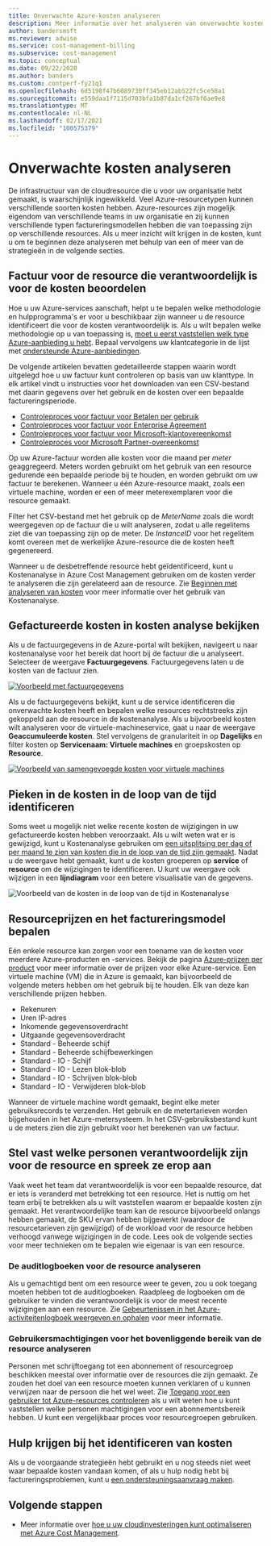 ```yaml
---
title: Onverwachte Azure-kosten analyseren
description: Meer informatie over het analyseren van onverwachte kosten voor uw Azure-abonnement.
author: bandersmsft
ms.reviewer: adwise
ms.service: cost-management-billing
ms.subservice: cost-management
ms.topic: conceptual
ms.date: 09/22/2020
ms.author: banders
ms.custom: contperf-fy21q1
ms.openlocfilehash: 6d5198f47b6089730ff345eb12ab522fc5ce58a1
ms.sourcegitcommit: e559daa1f7115d703bfa1b87da1cf267bf6ae9e8
ms.translationtype: MT
ms.contentlocale: nl-NL
ms.lasthandoff: 02/17/2021
ms.locfileid: "100575379"
---
```

# <a name="analyze-unexpected-charges"></a>Onverwachte kosten analyseren

De infrastructuur van de cloudresource die u voor uw organisatie hebt gemaakt, is waarschijnlijk ingewikkeld. Veel Azure-resourcetypen kunnen verschillende soorten kosten hebben. Azure-resources zijn mogelijk eigendom van verschillende teams in uw organisatie en zij kunnen verschillende typen factureringsmodellen hebben die van toepassing zijn op verschillende resources. Als u meer inzicht wilt krijgen in de kosten, kunt u om te beginnen deze analyseren met behulp van een of meer van de strategieën in de volgende secties.

## <a name="review-invoice-for-resource-responsible-for-charge"></a>Factuur voor de resource die verantwoordelijk is voor de kosten beoordelen

Hoe u uw Azure-services aanschaft, helpt u te bepalen welke methodologie en hulpprogramma's er voor u beschikbaar zijn wanneer u de resource identificeert die voor de kosten verantwoordelijk is. Als u wilt bepalen welke methodologie op u van toepassing is, [ moet u eerst vaststellen welk type Azure-aanbieding u hebt](../costs/understand-cost-mgt-data.md#determine-your-offer-type). Bepaal vervolgens uw klantcategorie in de lijst met [ondersteunde Azure-aanbiedingen](../costs/understand-cost-mgt-data.md#supported-microsoft-azure-offers).

De volgende artikelen bevatten gedetailleerde stappen waarin wordt uitgelegd hoe u uw factuur kunt controleren op basis van uw klanttype. In elk artikel vindt u instructies voor het downloaden van een CSV-bestand met daarin gegevens over het gebruik en de kosten over een bepaalde factureringsperiode.

- [Controleproces voor factuur voor Betalen per gebruik](review-individual-bill.md#charges)
- [Controleproces voor factuur voor Enterprise Agreement](review-enterprise-agreement-bill.md)
- [Controleproces voor factuur voor Microsoft-klantovereenkomst](review-customer-agreement-bill.md#analyze-your-azure-usage-charges)
- [Controleproces voor Microsoft Partner-overeenkomst](review-partner-agreement-bill.md#analyze-your-azure-usage-charges)

Op uw Azure-factuur worden alle kosten voor die maand per _meter_ geaggregeerd. Meters worden gebruikt om het gebruik van een resource gedurende een bepaalde periode bij te houden, en worden gebruikt om uw factuur te berekenen. Wanneer u één Azure-resource maakt, zoals een virtuele machine, worden er een of meer meterexemplaren voor die resource gemaakt.

Filter het CSV-bestand met het gebruik op de _MeterName_ zoals die wordt weergegeven op de factuur die u wilt analyseren, zodat u alle regelitems ziet die van toepassing zijn op de meter. De _InstanceID_ voor het regelitem komt overeen met de werkelijke Azure-resource die de kosten heeft gegenereerd.

Wanneer u de desbetreffende resource hebt geïdentificeerd, kunt u Kostenanalyse in Azure Cost Management gebruiken om de kosten verder te analyseren die zijn gerelateerd aan de resource. Zie [Beginnen met analyseren van kosten](../costs/quick-acm-cost-analysis.md) voor meer informatie over het gebruik van Kostenanalyse.

## <a name="review-invoiced-charges-in-cost-analysis"></a>Gefactureerde kosten in kosten analyse bekijken

Als u de factuurgegevens in de Azure-portal wilt bekijken, navigeert u naar kostenanalyse voor het bereik dat hoort bij de factuur die u analyseert. Selecteer de weergave **Factuurgegevens**. Factuurgegevens laten u de kosten van de factuur zien.

[![Voorbeeld met factuurgegevens](./media/analyze-unexpected-charges/invoice-details.png)](./media/analyze-unexpected-charges/invoice-details.png#lightbox)

Als u de factuurgegevens bekijkt, kunt u de service identificeren die onverwachte kosten heeft en bepalen welke resources rechtstreeks zijn gekoppeld aan de resource in de kostenanalyse. Als u bijvoorbeeld kosten wilt analyseren voor de virtuele-machineservice, gaat u naar de weergave **Geaccumuleerde kosten**. Stel vervolgens de granulariteit in op **Dagelijks** en filter kosten op **Servicenaam: Virtuele machines** en groepskosten op **Resource**.

[![Voorbeeld van samengevoegde kosten voor virtuele machines](./media/analyze-unexpected-charges/virtual-machines.png)](./media/analyze-unexpected-charges/virtual-machines.png#lightbox)

## <a name="identify-spikes-in-cost-over-time"></a>Pieken in de kosten in de loop van de tijd identificeren

Soms weet u mogelijk niet welke recente kosten de wijzigingen in uw gefactureerde kosten hebben veroorzaakt. Als u wilt weten wat er is gewijzigd, kunt u Kostenanalyse gebruiken om [een uitsplitsing per dag of per maand te zien van kosten die in de loop van de tijd zijn gemaakt](../costs/cost-analysis-common-uses.md#view-costs-per-day-or-by-month). Nadat u de weergave hebt gemaakt, kunt u de kosten groeperen op **service** of **resource** om de wijzigingen te identificeren. U kunt uw weergave ook wijzigen in een **lijndiagram** voor een betere visualisatie van de gegevens.

![Voorbeeld van de kosten in de loop van de tijd in Kostenanalyse](./media/analyze-unexpected-charges/costs-over-time.png)

## <a name="determine-resource-pricing-and-billing-model"></a>Resourceprijzen en het factureringsmodel bepalen

Eén enkele resource kan zorgen voor een toename van de kosten voor meerdere Azure-producten en -services. Bekijk de pagina [Azure-prijzen per product](https://azure.microsoft.com/pricing/#product-pricing) voor meer informatie over de prijzen voor elke Azure-service. Een virtuele machine (VM) die in Azure is gemaakt, kan bijvoorbeeld de volgende meters hebben om het gebruik bij te houden. Elk van deze kan verschillende prijzen hebben.

- Rekenuren
- Uren IP-adres
- Inkomende gegevensoverdracht
- Uitgaande gegevensoverdracht
- Standard - Beheerde schijf
- Standard - Beheerde schijfbewerkingen
- Standard - IO - Schijf
- Standard - IO - Lezen blok-blob
- Standard - IO - Schrijven blok-blob
- Standard - IO - Verwijderen blok-blob

Wanneer de virtuele machine wordt gemaakt, begint elke meter gebruiksrecords te verzenden. Het gebruik en de metertarieven worden bijgehouden in het Azure-metersysteem. In het CSV-gebruiksbestand kunt u de meters zien die zijn gebruikt voor het berekenen van uw factuur.

## <a name="find-people-responsible-for-the-resource-and-engage"></a>Stel vast welke personen verantwoordelijk zijn voor de resource en spreek ze erop aan

Vaak weet het team dat verantwoordelijk is voor een bepaalde resource, dat er iets is veranderd met betrekking tot een resource. Het is nuttig om het team erbij te betrekken als u wilt vaststellen waarom er bepaalde kosten zijn gemaakt. Het verantwoordelijke team kan de resource bijvoorbeeld onlangs hebben gemaakt, de SKU ervan hebben bijgewerkt (waardoor de resourcetarieven zijn gewijzigd) of de workload voor de resource hebben verhoogd vanwege wijzigingen in de code. Lees ook de volgende secties voor meer technieken om te bepalen wie eigenaar is van een resource.

### <a name="analyze-the-audit-logs-for-the-resource"></a>De auditlogboeken voor de resource analyseren

Als u gemachtigd bent om een resource weer te geven, zou u ook toegang moeten hebben tot de auditlogboeken. Raadpleeg de logboeken om de gebruiker te vinden die verantwoordelijk is voor de meest recente wijzigingen aan een resource. Zie [Gebeurtenissen in het Azure-activiteitenlogboek weergeven en ophalen](../../azure-monitor/essentials/activity-log.md#view-the-activity-log) voor meer informatie.

### <a name="analyze-user-permissions-to-the-resources-parent-scope"></a>Gebruikersmachtigingen voor het bovenliggende bereik van de resource analyseren

Personen met schrijftoegang tot een abonnement of resourcegroep beschikken meestal over informatie over de resources die zijn gemaakt. Ze zouden het doel van een resource moeten kunnen verklaren of u kunnen verwijzen naar de persoon die het wel weet. Zie [Toegang voor een gebruiker tot Azure-resources controleren](../../role-based-access-control/check-access.md) als u wilt weten hoe u kunt vaststellen welke personen machtigingen voor een abonnementsbereik hebben. U kunt een vergelijkbaar proces voor resourcegroepen gebruiken.

## <a name="get-help-to-identify-charges"></a>Hulp krijgen bij het identificeren van kosten

Als u de voorgaande strategieën hebt gebruikt en u nog steeds niet weet waar bepaalde kosten vandaan komen, of als u hulp nodig hebt bij factureringsproblemen, kunt u [een ondersteuningsaanvraag maken](https://go.microsoft.com/fwlink/?linkid=2083458).

## <a name="next-steps"></a>Volgende stappen

- Meer informatie over [hoe u uw cloudinvesteringen kunt optimaliseren met Azure Cost Management](../costs/cost-mgt-best-practices.md).
